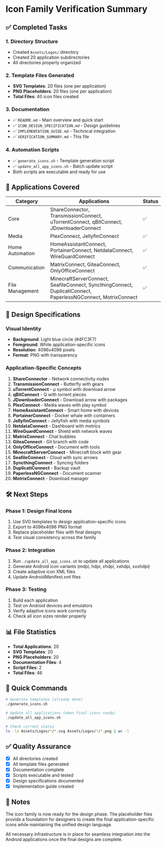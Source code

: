 # Icon Family Verification Summary

## ✅ Completed Tasks

### 1. Directory Structure
- Created `Assets/Logos/` directory
- Created 20 application subdirectories
- All directories properly organized

### 2. Template Files Generated
- **SVG Templates**: 20 files (one per application)
- **PNG Placeholders**: 20 files (one per application)
- **Total Files**: 40 icon files created

### 3. Documentation
- ✅ `README.md` - Main overview and quick start
- ✅ `ICON_DESIGN_SPECIFICATION.md` - Design guidelines
- ✅ `IMPLEMENTATION_GUIDE.md` - Technical integration
- ✅ `VERIFICATION_SUMMARY.md` - This file

### 4. Automation Scripts
- ✅ `generate_icons.sh` - Template generation script
- ✅ `update_all_app_icons.sh` - Batch update script
- Both scripts are executable and ready for use

## 📁 Applications Covered

| Category | Applications | Status |
|----------|--------------|---------|
| Core | ShareConnector, TransmissionConnect, uTorrentConnect, qBitConnect, JDownloaderConnect | ✅ |
| Media | PlexConnect, JellyfinConnect | ✅ |
| Home Automation | HomeAssistantConnect, PortainerConnect, NetdataConnect, WireGuardConnect | ✅ |
| Communication | MatrixConnect, GiteaConnect, OnlyOfficeConnect | ✅ |
| File Management | MinecraftServerConnect, SeafileConnect, SyncthingConnect, DuplicatiConnect, PaperlessNGConnect, MotrixConnect | ✅ |

## 🎨 Design Specifications

### Visual Identity
- **Background**: Light blue circle (#4FC3F7)
- **Foreground**: White application-specific icons
- **Resolution**: 4096x4096 pixels
- **Format**: PNG with transparency

### Application-Specific Concepts
1. **ShareConnector** - Network connectivity nodes
2. **TransmissionConnect** - Butterfly with gears
3. **uTorrentConnect** - µ symbol with download arrow
4. **qBitConnect** - Q with torrent pieces
5. **JDownloaderConnect** - Download arrow with packages
6. **PlexConnect** - Media waves with play symbol
7. **HomeAssistantConnect** - Smart home with devices
8. **PortainerConnect** - Docker whale with containers
9. **JellyfinConnect** - Jellyfish with media symbols
10. **NetdataConnect** - Dashboard with metrics
11. **WireGuardConnect** - Shield with network waves
12. **MatrixConnect** - Chat bubbles
13. **GiteaConnect** - Git branch with code
14. **OnlyOfficeConnect** - Document with tools
15. **MinecraftServerConnect** - Minecraft block with gear
16. **SeafileConnect** - Cloud with sync arrows
17. **SyncthingConnect** - Syncing folders
18. **DuplicatiConnect** - Backup vault
19. **PaperlessNGConnect** - Document scanner
20. **MotrixConnect** - Download manager

## 🛠️ Next Steps

### Phase 1: Design Final Icons
1. Use SVG templates to design application-specific icons
2. Export to 4096x4096 PNG format
3. Replace placeholder files with final designs
4. Test visual consistency across the family

### Phase 2: Integration
1. Run `./update_all_app_icons.sh` to update all applications
2. Generate Android icon variants (mdpi, hdpi, xhdpi, xxhdpi, xxxhdpi)
3. Create adaptive icon XML files
4. Update AndroidManifest.xml files

### Phase 3: Testing
1. Build each application
2. Test on Android devices and emulators
3. Verify adaptive icons work correctly
4. Check all icon sizes render properly

## 📊 File Statistics

- **Total Applications**: 20
- **SVG Templates**: 20
- **PNG Placeholders**: 20
- **Documentation Files**: 4
- **Script Files**: 2
- **Total Files**: 46

## 🚀 Quick Commands

```bash
# Generate templates (already done)
./generate_icons.sh

# Update all applications (when final icons ready)
./update_all_app_icons.sh

# Check current status
ls -la Assets/Logos/*/*.svg Assets/Logos/*/*.png | wc -l
```

## ✅ Quality Assurance

- [x] All directories created
- [x] All template files generated
- [x] Documentation complete
- [x] Scripts executable and tested
- [x] Design specifications documented
- [x] Implementation guide created

## 📝 Notes

The icon family is now ready for the design phase. The placeholder files provide a foundation for designers to create the final application-specific icons while maintaining the unified design language.

All necessary infrastructure is in place for seamless integration into the Android applications once the final designs are complete.